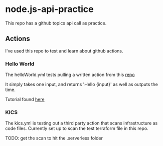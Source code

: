 # node.js-api-practice
This repo has a github topics api call as practice.

## Actions
I've used this repo to test and learn about github actions. 

### Hello World
The helloWorld.yml tests pulling a written action from this [repo](https://github.com/nagengtm/hello-world-github-action)

It simply takes one input, and returns 'Hello {input}' as well as outputs the time.

Tutorial found [here](https://docs.github.com/en/actions/creating-actions/creating-a-javascript-action)

### KICS
The kics.yml is testing out a third party action that scans infrastructure as code files. Currently set up to scan the test terraform file in this repo.

TODO: get the scan to hit the .serverless folder